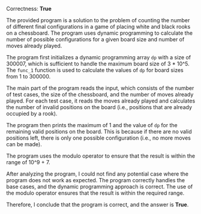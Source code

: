 Correctness: **True**

The provided program is a solution to the problem of counting the number of different final configurations in a game of placing white and black rooks on a chessboard. The program uses dynamic programming to calculate the number of possible configurations for a given board size and number of moves already played.

The program first initializes a dynamic programming array `dp` with a size of 300007, which is sufficient to handle the maximum board size of 3 * 10^5. The `func_1` function is used to calculate the values of `dp` for board sizes from 1 to 300000.

The main part of the program reads the input, which consists of the number of test cases, the size of the chessboard, and the number of moves already played. For each test case, it reads the moves already played and calculates the number of invalid positions on the board (i.e., positions that are already occupied by a rook).

The program then prints the maximum of 1 and the value of `dp` for the remaining valid positions on the board. This is because if there are no valid positions left, there is only one possible configuration (i.e., no more moves can be made).

The program uses the modulo operator to ensure that the result is within the range of 10^9 + 7.

After analyzing the program, I could not find any potential case where the program does not work as expected. The program correctly handles the base cases, and the dynamic programming approach is correct. The use of the modulo operator ensures that the result is within the required range.

Therefore, I conclude that the program is correct, and the answer is **True**.